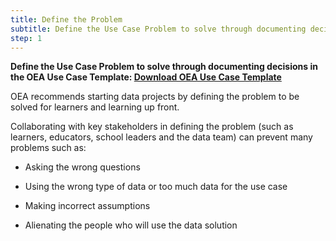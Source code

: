 ```yaml
---
title: Define the Problem
subtitle: Define the Use Case Problem to solve through documenting decisions in the OEA Ue Case Template
step: 1
---
```

**Define the Use Case Problem to solve through documenting decisions in the OEA Use Case Template​: [Download OEA Use Case Template​](https://view.officeapps.live.com/op/view.aspx?src=https%3A%2F%2Fraw.githubusercontent.com%2Fmicrosoft%2FOpenEduAnalytics%2Fmain%2Fdocs%2FOpen_Education_Analytics_Use_Case_Template_v3.docx&wdOrigin=BROWSELINK)**

OEA recommends starting data projects by defining the problem to be solved for learners and learning up front.


Collaborating with key stakeholders in defining the problem (such as learners, educators, school leaders and the data team) can prevent many problems such as: 
- Asking the wrong questions 

- Using the wrong type of data or too much data for the use case 

- Making incorrect assumptions 

- Alienating the people who will use the data solution

